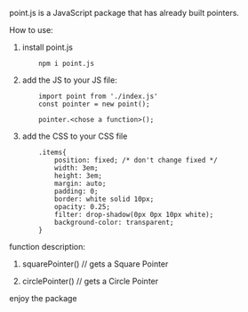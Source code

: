 point.js is a JavaScript package that has already built pointers.

How to use:
1. install point.js

    ``` 
        npm i point.js
    ```

2. add the JS to your JS file: 
    
    ```
        import point from './index.js'
        const pointer = new point(); 

        pointer.<chose a function>(); 
    ```

3. add the CSS to your CSS file
    
    ```
        .items{
            position: fixed; /* don't change fixed */
            width: 3em;
            height: 3em;
            margin: auto;
            padding: 0;
            border: white solid 10px;
            opacity: 0.25;
            filter: drop-shadow(0px 0px 10px white);
            background-color: transparent;
        }
    ```


function description: 
1. squarePointer() // gets a Square Pointer 

2. circlePointer() // gets a Circle Pointer

enjoy the package
